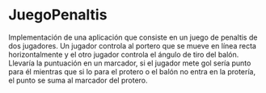 # JuegoPenaltis
Implementación de una aplicación que consiste en un juego de penaltis de dos jugadores. Un jugador controla al portero que se mueve en línea recta horizontalmente y el otro jugador controla el ángulo de tiro del balón. Llevaría la puntuación en un marcador, si el jugador mete gol sería punto para él mientras que si lo para el protero o el balón no entra en la protería, el punto se suma al marcador del protero.
